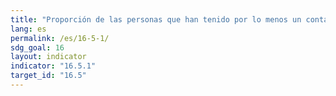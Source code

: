 ```yaml
---
title: "Proporción de las personas que han tenido por lo menos un contacto con un funcionario público y que pagaron un soborno a un funcionario público, o tuvieron la experiencia de que un funcionario público les pidiera que lo pagaran, durante los 12 meses anteriores"
lang: es
permalink: /es/16-5-1/
sdg_goal: 16
layout: indicator
indicator: "16.5.1"
target_id: "16.5"
---
```



